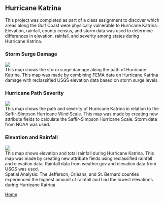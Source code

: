 ## Hurricane Katrina
This project was completed as part of a class assignment to discover which areas along the Gulf Coast were physically vulnerable to Hurricane Katrina. Elevation, rainfall, county census, and storm data was used to 
determine differences in elevation, rainfall, and severity among states during Hurricane Katrina. 
<br>
### Storm Surge Damage
<img src="https://github.com/user-attachments/assets/19a912a3-0f71-49ba-991b-00daeb1caf41">
<br> This map shows the storm surge damage along the path of Hurricane Katrina. This map was made by combining FEMA data on Hurricane Katrina damage with reclassified USGS elevation data based on storm surge levels.

### Hurricane Path Severity
<img src="https://github.com/user-attachments/assets/55fca99c-28d9-43ed-b036-3212dde45007">
<br>
This map shows the path and severity of Hurricane Katrina in relation to the Saffir-Simpson Hurricane Wind Scale. This map was made by creating new attribute fields to calculate the Saffir-Simpson Hurricane Scale. Storm data from NOAA was used. 

### Elevation and Rainfall
<img src= "https://github.com/user-attachments/assets/6be88fcb-d681-43c0-9385-a72508ab0f65">
<br>
This map shows elevation and total rainfall during Hurricane Katrina. This map was made by creating new attribute fields using reclassified rainfall and elevation data. Rainfall data from weather.gov and elevation data from USGS was used.
<br>
Spatial Analysis: The Jefferson, Orleans, and St. Bernard counties experienced the highest amount of rainfall and had the lowest elevations during Hurricane Katrina.

[Home](README.md)
